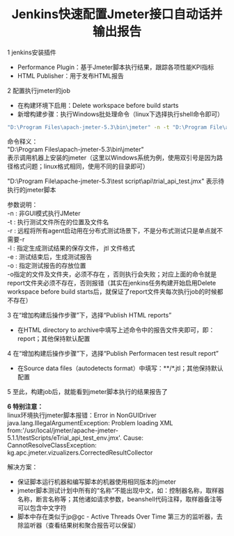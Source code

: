 # <center>Jenkins快速配置Jmeter接口自动话并输出报告

1 jenkins安装插件
* Performance Plugin：基于Jmeter脚本执行结果，跟踪各项性能KPI指标  
* HTML Publisher：用于发布HTML报告

2 配置执行jmeter的job  
* 在构建环境下启用：Delete workspace before build starts
* 新增构建步骤：执行Windows批处理命令（linux下选择执行shell命令即可）

```bash
"D:\Program Files\apach-jmeter-5.3\bin\jmeter" -n -t "D:\Program File\apache-jmeter-5.3\test script\api\trial_api_test.jmx" -l apireport.jtl -e -o report
```
命令释义：  
"D:\Program Files\apach-jmeter-5.3\bin\jmeter"   
表示调用机器上安装的jmeter（这里以Windows系统为例，使用双引号是因为路径格式问题；linux格式相同，使用不同的目录即可）

"D:\Program File\apache-jmeter-5.3\test script\api\trial_api_test.jmx"
表示待执行的jmeter脚本

参数说明：  
    -n : 非GUI模式执行JMeter  
    -t : 执行测试文件所在的位置及文件名  
    -r : 远程将所有agent启动用在分布式测试场景下，不是分布式测试只是单点就不需要-r  
    -l : 指定生成测试结果的保存文件， jtl 文件格式  
    -e : 测试结束后，生成测试报告  
    -o : 指定测试报告的存放位置  
    -o指定的文件及文件夹，必须不存在 ，否则执行会失败；对应上面的命令就是report文件夹必须不存在，否则报错（其实在jenkins任务构建开始启用Delete workspace before build starts后，就保证了report文件夹每次执行job的时候都不存在）

3 在“增加构建后操作步骤”下，选择“Publish HTML reports”
* 在HTML directory to archive中填写上述命令中的报告文件夹即可，即：report；其他保持默认配置

4 在“增加构建后操作步骤”下，选择“Publish Performacen test result report”
* 在Source data files（autodetects format）中填写：**/*.jtl；其他保持默认配置

5 至此，构建job后，就能看到jmeter脚本执行的结果报告了

**6 特别注意：**  
linux环境执行jmeter脚本报错：Error in NonGUIDriver java.lang.IllegalArgumentException: Problem loading XML from:'/usr/local/jmeter/apache-jmeter-5.1.1/testScripts/eTrial_api_test_env.jmx'.  Cause: CannotResolveClassException: kg.apc.jmeter.vizualizers.CorrectedResultCollector

解决方案：   
* 保证脚本运行机器和编写脚本的机器使用相同版本的jmeter
* jmeter脚本测试计划中所有的“名称”不能出现中文，如：控制器名称，取样器名称，断言名称等；其他诸如请求参数，beanshell代码注释，取样器备注等可以包含中文字符
* 脚本中存在类似于jp@gc - Active Threads Over Time 第三方的监听器，去除监听器（查看结果树和聚合报告可以保留）



